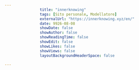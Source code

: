 ---
                title: "innerknowing"
                tags: [Sito personale, Modellatore]
                externalUrl: "https://innerknowing.xyz/en/"
                date: 9926-08-08
                showDate: false
                showAuthor: false
                showReadingTime: false
                showEdit: false
                showLikes: false
                showViews: false
                layoutBackgroundHeaderSpace: false
                ---

